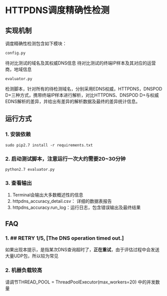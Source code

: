 # HTTPDNS调度精确性检测


## 实现机制

调度精确性检测包含如下模块：

`config.py`

待对比测试的域名及其权威DNS信息
待对比测试的终端IP样本及其对应的运营商，地域信息

`evaluator.py`

检测脚本，针对所有的待检测域名，分别采用EDNS权威，HTTPDNS，DNSPOD D+三种方式，携带终端IP样本进行解析，对比HTTPDNS、DNSPOD D+与权威EDNS解析的差异，并给出有差异的解析数据及最终的差异统计信息。


## 运行方式

### 1. 安装依赖
```sudo pip2.7 install -r requirements.txt```

### 2. 启动测试脚本，注意运行一次大约需要20~30分钟
```python2.7 evaluator.py```

### 3. 查看输出
1. Terminal会输出大多数概述性的信息
1. httpdns_accuracy_detail.csv： 详细的数据表报告
1. httpdns_accuracy.run_log：运行日志，包含错误输出及最终结果


## FAQ

### 1. \## RETRY 1/5, \[The DNS operation timed out.]

如果出现本提示，是指某次DNS查询超时了，**正在重试**，由于评估过程中会发送大量UDP包，所以较为常见


### 2. 机器负载较高

请调节THREAD_POOL = ThreadPoolExecutor(max_workers=20) 中的并发数量

